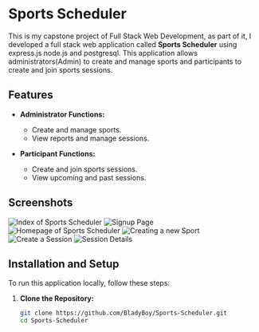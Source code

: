 # Sports Scheduler

This is my capstone project of Full Stack Web Development, as part of it, I developed a full stack web application called **Sports Scheduler** using express.js node.js and postgresql. This application allows administrators(Admin) to create and manage sports and participants to create and join sports sessions.

## Features

- **Administrator Functions:**
  - Create and manage sports.
  - View reports and manage sessions.

- **Participant Functions:**
  - Create and join sports sessions.
  - View upcoming and past sessions.

## Screenshots

![Index of Sports Scheduler](https://drive.google.com/uc?export=view&id=1FIDOh4S0zYX_aA6G2YKSuP_l03pgyZZn)
![Signup Page](https://drive.google.com/uc?export=view&id=10XgAL6sbVEy9aU1dqjTlQ5uXcEY0Vv9D)
![Homepage of Sports Scheduler](https://drive.google.com/uc?export=view&id=1v2u8ir0ZlZ2RMtUtDNshqL0Q0ohP-UQa)
![Creating a new Sport](https://drive.google.com/uc?export=view&id=1oJ9UATZmfkI96SeE2p5GVPcSqleIzF60)
![Create a Session](https://drive.google.com/uc?export=view&id=1Iv0z1yR7pkbm6vm473ZR1N-romuBuSif)
![Session Details](https://drive.google.com/uc?export=view&id=1FcUbXBSY56jzDeKnA_Xvh_x-d9YI_Y7H)


## Installation and Setup

To run this application locally, follow these steps:

1. **Clone the Repository:**
   ```bash
   git clone https://github.com/BladyBoy/Sports-Scheduler.git
   cd Sports-Scheduler
